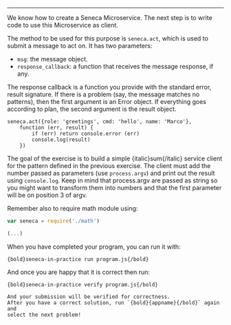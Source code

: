 ---

We know how to create a Seneca Microservice.
The next step is to write code to use this Microservice as client.

The method to be used for this purpose is `seneca.act`, which is used to submit
a message to act on. It has two parameters:
* `msg`: the message object.
* `response_callback`: a function that receives the message response, if any.

The response callback is a function you provide with the standard error,
result signature. If there is a problem (say, the message matches no patterns),
then the first argument is an Error object.
If everything goes according to plan, the second argument is the result object.

```
seneca.act({role: 'greetings', cmd: 'hello', name: 'Marco'},
    function (err, result) {
        if (err) return console.error (err)
        console.log(result)
    })
```
The goal of the exercise is to build a simple {italic}sum{/italic} service
client for the pattern defined in the previous exercise.
The client must add the number passed as parameters (use `process.argv`) and
print out the result using `console.log`. Keep in mind that process.argv are
passed as string so you might want to transform them into numbers and that 
the first parameter will be on position 3 of argv.

Remember also to require math module using:

``` javascript
var seneca = require('./math')

(...)
```

When you have completed your program, you can run it with:

    {bold}seneca-in-practice run program.js{/bold}

And once you are happy that it is correct then run:

    {bold}seneca-in-practice verify program.js{/bold}

    And your submission will be verified for correctness.
    After you have a correct solution, run `{bold}{appname}{/bold}` again and
    select the next problem!
